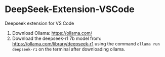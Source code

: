 # DeepSeek-Extension-VSCode
 Deepseek extension for VS Code


1. Download Ollama: https://ollama.com/
2. Download the deepseek-r1 7b model from: https://ollama.com/library/deepseek-r1 using the command `ollama run deepseek-r1` on the terminal after downloading ollama.
